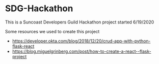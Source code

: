 # SDG-Hackathon
This is a Suncoast Developers Guild Hackathon project started 6/19/2020

Some resources we used to create this project
 - https://developer.okta.com/blog/2018/12/20/crud-app-with-python-flask-react
 - https://blog.miguelgrinberg.com/post/how-to-create-a-react--flask-project
